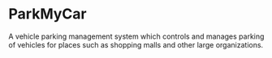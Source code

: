 # ParkMyCar
A vehicle parking management system which controls and manages parking of vehicles for places such as shopping malls and other large organizations.

   
